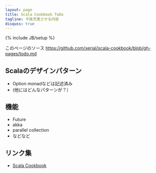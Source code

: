 ```yaml
---
layout: page
title: Scala Cookbook ToDo
tagline: 今後充実させる内容
disquss: true
---
```

{% include JB/setup %}

このページのソース <https://github.com/xerial/scala-cookbook/blob/gh-pages/todo.md>

## Scalaのデザインパターン
 * Option monadなどは記述済み
 * (他にはどんなパターンが？）

## 機能
 * Future
 * akka
 * parallel collection
 * などなど

## リンク集
 * [Scala Cookbook](http://xerial.org/scala-cookbook)
 
